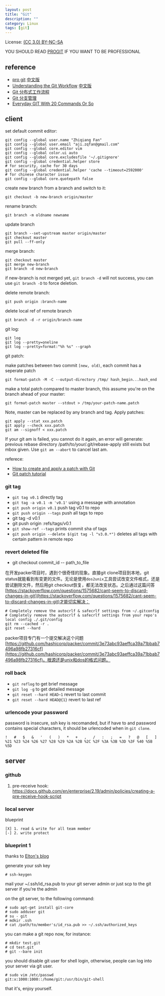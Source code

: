 ```yaml
---
layout: post
title: "Git"
description: ""
category: Linux
tags: [git]
---
```


License: [(CC 3.0) BY-NC-SA](http://creativecommons.org/licenses/by-nc-sa/3.0/)

YOU SHOULD READ [PROGIT](http://git-scm.com/book) IF YOU WANT TO BE PROFESSIONAL

## reference

* [pro git](http://git-scm.com/book/) [中文版](http://git-scm.com/book/zh)
* [Understanding the Git Workflow](https://sandofsky.com/blog/git-workflow.html) [中文版](http://kb.cnblogs.com/page/152176/)
* [Git 分布式工作流程](http://wangyan.org/blog/git-work.html)
* [Git 分支管理](http://wangyan.org/blog/git-branch.html)
* [Everyday GIT With 20 Commands Or So](https://www.kernel.org/pub/software/scm/git/docs/everyday.html)

## client

set default commit editor:

    git config --global user.name "Zhiqiang Fan"
    git config --global user.email "aji.zqfan@gmail.com"
    git config --global core.editor vim
    git config --global color.ui auto
    git config --global core.excludesfile '~/.gitignore'
    git config --global credential.helper store
    # for security, cache for 30 days
    git config --global credential.helper 'cache --timeout=2592000'
    # for chinese character issue
    git config --global core.quotepath false

create new branch from a branch and switch to it:

    git checkout -b new-branch origin/master

rename branch:

    git branch -m oldname newname

update branch

    git branch --set-upstream master origin/master
    git checkout master
    git pull --ff-only

merge branch:

    git checkout master
    git merge new-branch
    git branch -d new-branch

if new-branch is not merged yet, `git branch -d` will not success, you can use `git branch -D` to force deletion.

delete remote branch:

    git push origin :branch-name

delete local ref of remote branch

    git branch -d -r origin/branch-name

git log:

    git log
    git log --pretty=oneline
    git log --pretty=format:"%h %s" --graph

git patch:

make patches between two commit `[new, old)`, each commit has a seperate patch

    git format-patch -M -C --output-directory /tmp/ hash_begin...hash_end

make a total patch compared to master branch, this assume you're on the branch ahead of your master:

    git format-patch master --stdout > /tmp/your-patch-name.patch

Note, master can be replaced by any branch and tag. Apply patches:

    git apply --stat xxx.patch
    git apply --check xxx.patch
    git am --signoff < xxx.patch

If your git am is failed, you cannot do it again, an error will generate: previous rebase directory /path/to/your/.git/rebase-apply still exists but mbox given. Use `git am --abort` to cancel last am.

referece:

* [How to create and apply a patch with Git](http://ariejan.net/2009/10/26/how-to-create-and-apply-a-patch-with-git/)
* [Git patch tutorial](http://luhman.org/blog/2009/09/22/git-patch-tutorial)

### git tag

* `git tag v0.1` directly tag
* `git tag -a v0.1 -m 'v0.1'` using a message with annotation
* `git push origin v0.1` push tag v0.1 to repo
* `git push origin --tags` push all tags to repo
* git tag -d v0.1
* git push origin :refs/tags/v0.1
* `git show-ref --tags` prints commit sha of tags
* `git push origin --delete $(git tag -l "v3.0.*")` deletes all tags with certain pattern in remote repo

### revert deleted file

* git checkout commit_id -- path_to_file

在开发packer项目时，遇到个很奇怪的现象。直接git clone项目到本地，git status就能看到有变更的文件。无论是使用`dos2unix`工具尝试改变文件格式，还是尝试删除文件，然后用git checkout恢复，都无法改变状态。之后通过这篇问答[https://stackoverflow.com/questions/1575682/cant-seem-to-discard-changes-in-git](https://stackoverflow.com/questions/1575682/cant-seem-to-discard-changes-in-git)才能切实解决：

```
# Completely remove the autocrlf & safecrlf settings from ~/.gitconfig
# Completely remove the autocrlf & safecrlf settings from your repo's local config ./.git/config
git rm --cached -r .
git reset --hard
```

packer项目专门有一个提交解决这个问题[https://github.com/hashicorp/packer/commit/3e73abc93aeffca39a71bbab7496a98fb27316cf](https://github.com/hashicorp/packer/commit/3e73abc93aeffca39a71bbab7496a98fb27316cf)。根源还是unix和dos的格式问题。

### roll back

* `git reflog` to get brief message
* `git log -g` to get detailed message
* `git reset --hard HEAD~1` revert to last commit
* `git reset --hard HEAD@{1}` revert to last ref

### urlencode your password

password is insecure, ssh key is recomanded, but if have to and password contains special characters, it should be urlencoded when in `git clone`.

```
!   #   $   &   '   (   )   *   +   ,   /   :   ;   =   ?   @   [   ]
%21 %23 %24 %26 %27 %28 %29 %2A %2B %2C %2F %3A %3B %3D %3F %40 %5B %5D
```

## server

### github

1. pre-receive hook: https://docs.github.com/en/enterprise/2.19/admin/policies/creating-a-pre-receive-hook-script

### local server

blueprint

    [X] 1. read & write for all team member
    [-] 2. write protect

### blueprint 1

thanks to [Elton's blog](http://blog.prosight.me/index.php/2009/11/485)

generate your ssh key

    # ssh-keygen

mail your ~/.ssh/id_rsa.pub to your git server admin or just scp to the git server if you're the admin

on the git server, to the following command:

    # sudo apt-get install git-core
    # sudo adduser git
    # su - git
    # mdkir .ssh
    # cat /path/to/member's/id_rsa.pub >> ~/.ssh/authorized_keys

you can make a git repo now, for instance:

    # mkdir test.git
    # cd test.git
    # git --bare init

you should disable git user for shell login, otherwise, people can log into your server via git user.

    # sudo vim /etc/passwd
    git:x:1000:1000::/home/git:/usr/bin/git-shell

that it's, enjoy yourself.



